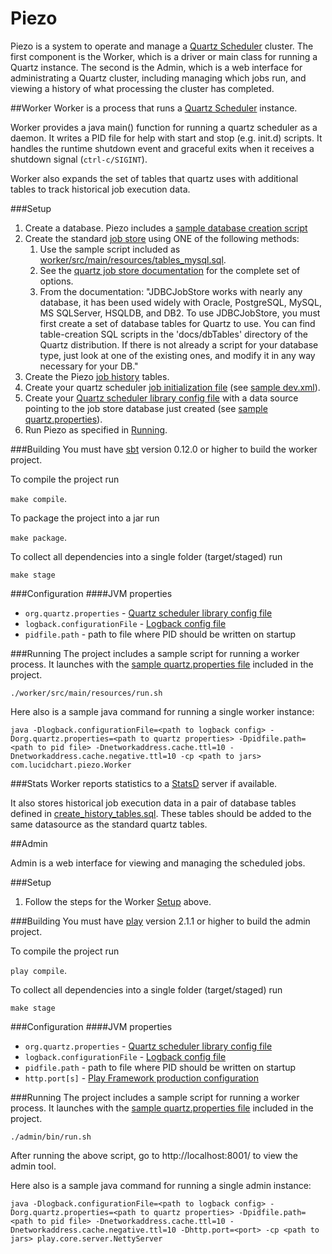 Piezo
=====

Piezo is a system to operate and manage a [Quartz Scheduler](http://quartz-scheduler.org/documentation/quartz-2.2.x/quick-start) cluster. The first component is the Worker, which is a driver or main class for running a Quartz instance. The second is the Admin, which is a web interface for administrating a Quartz cluster, including managing which jobs run, and viewing a history of what processing the cluster has completed.


##Worker
Worker is a process that runs a [Quartz Scheduler](http://quartz-scheduler.org/documentation/quartz-2.2.x/quick-start) instance.

Worker provides a java main() function for running a quartz scheduler as a daemon. It writes a PID file for help with start and stop (e.g. init.d) scripts. It handles the runtime shutdown event and graceful exits when it receives a shutdown signal (`ctrl-c/SIGINT`).

Worker also expands the set of tables that quartz uses with additional tables to track historical job execution data.

###Setup
1. Create a database. Piezo includes a [sample database creation script](worker/src/main/resources/create_database.sql)
2. Create the standard [job store](http://quartz-scheduler.org/documentation/quartz-2.2.x/tutorials/tutorial-lesson-09) using ONE of the following methods:
    1. Use the sample script included as [worker/src/main/resources/tables_mysql.sql](worker/src/main/resources/tables_mysql.sql).
    2. See the [quartz job store documentation](http://quartz-scheduler.org/documentation/quartz-2.2.x/tutorials/tutorial-lesson-09) for the complete set of options.
    3. From the documentation:
        "JDBCJobStore works with nearly any database, it has been used widely with Oracle, PostgreSQL, MySQL, MS SQLServer, HSQLDB, and DB2. To use JDBCJobStore, you must first create a set of database tables for Quartz to use. You can find table-creation SQL scripts in the 'docs/dbTables' directory of the Quartz distribution. If there is not already a script for your database type, just look at one of the existing ones, and modify it in any way necessary for your DB."
3. Create the Piezo [job history](worker/src/main/resources/create_history_tables.sql) tables.
4. Create your quartz scheduler [job initialization file](http://quartz-scheduler.org/documentation/quartz-2.2.x/cookbook/JobInitPlugin) (see [sample dev.xml](/worker/src/main/resources/dev.xml)).
5. Create your [Quartz scheduler library config file](http://quartz-scheduler.org/documentation/quartz-2.2.x/configuration/) with a data source pointing to the job store database just created  (see [sample quartz.properties](/worker/src/main/resources/quartz.properties)).
6. Run Piezo as specified in [Running](#running).

###Building
You must have [sbt](http://www.scala-sbt.org/) version 0.12.0 or higher to build the worker project.

To compile the project run

`make compile`.

To package the project into a jar run

`make package`.

To collect all dependencies into a single folder (target/staged) run

`make stage`

###Configuration
####JVM properties
* `org.quartz.properties` - [Quartz scheduler library config file](http://quartz-scheduler.org/documentation/quartz-2.2.x/configuration/)
* `logback.configurationFile` - [Logback config file](http://logback.qos.ch/manual/configuration.html)
* `pidfile.path` - path to file where PID should be written on startup

###Running
The project includes a sample script for running a worker process. It launches with the [sample quartz.properties file](worker/src/main/resources/quartz.properties) included in the project.

```
./worker/src/main/resources/run.sh
```

Here also is a sample java command for running a single worker instance:

```
java -Dlogback.configurationFile=<path to logback config> -Dorg.quartz.properties=<path to quartz properties> -Dpidfile.path=<path to pid file> -Dnetworkaddress.cache.ttl=10 -Dnetworkaddress.cache.negative.ttl=10 -cp <path to jars> com.lucidchart.piezo.Worker
```

###Stats
Worker reports statistics to a [StatsD](https://github.com/etsy/statsd/) server if available.

It also stores historical job execution data in a pair of database tables defined in [create_history_tables.sql](worker/src/main/resources/create_history_tables.sql). These tables should be added to the same datasource as the standard quartz tables.


##Admin

Admin is a web interface for viewing and managing the scheduled jobs.

###Setup
1. Follow the steps for the Worker [Setup](#setup) above.

###Building
You must have [play](http://www.playframework.com/) version 2.1.1 or higher to build the admin project.

To compile the project run

`play compile`.

To collect all dependencies into a single folder (target/staged) run

`make stage`

###Configuration
####JVM properties
* `org.quartz.properties` - [Quartz scheduler library config file](http://quartz-scheduler.org/documentation/quartz-2.2.x/configuration/)
* `logback.configurationFile` - [Logback config file](http://logback.qos.ch/manual/configuration.html)
* `pidfile.path` - path to file where PID should be written on startup
* `http.port[s]` - [Play Framework production configuration](http://www.playframework.com/documentation/2.1.1/ProductionConfiguration)

###Running
The project includes a sample script for running a worker process. It launches with the [sample quartz.properties file](worker/src/main/resources/quartz.properties) included in the project.

```
./admin/bin/run.sh
```
After running the above script, go to http://localhost:8001/ to view the admin tool.

Here also is a sample java command for running a single admin instance:

```
java -Dlogback.configurationFile=<path to logback config> -Dorg.quartz.properties=<path to quartz properties> -Dpidfile.path=<path to pid file> -Dnetworkaddress.cache.ttl=10 -Dnetworkaddress.cache.negative.ttl=10 -Dhttp.port=<port> -cp <path to jars> play.core.server.NettyServer
```

